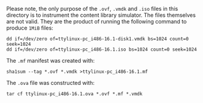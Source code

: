 Please note, the only purpose of the `.ovf`, `.vmdk` and `.iso` files in this directory is to instrument the content library simulator. The files themselves are not valid. They are the product of running the following command to produce `1MiB` files:

```shell
dd if=/dev/zero of=ttylinux-pc_i486-16.1-disk1.vmdk bs=1024 count=0 seek=1024
dd if=/dev/zero of=ttylinux-pc_i486-16.1.iso bs=1024 count=0 seek=1024
```

The `.mf` manifest was created with:

```shell
sha1sum --tag *.ovf *.vmdk >ttylinux-pc_i486-16.1.mf
```

The `.ova` file was constructed with:

```shell
tar cf ttylinux-pc_i486-16.1.ova *.ovf *.mf *.vmdk
```
